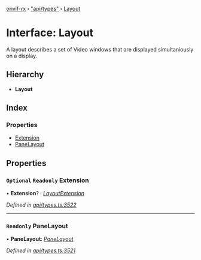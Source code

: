 [onvif-rx](../README.md) › ["api/types"](../modules/_api_types_.md) › [Layout](_api_types_.layout.md)

# Interface: Layout

A layout describes a set of Video windows that are displayed simultaniously on a display.

## Hierarchy

* **Layout**

## Index

### Properties

* [Extension](_api_types_.layout.md#optional-readonly-extension)
* [PaneLayout](_api_types_.layout.md#readonly-panelayout)

## Properties

### `Optional` `Readonly` Extension

• **Extension**? : *[LayoutExtension](_api_types_.layoutextension.md)*

*Defined in [api/types.ts:3522](https://github.com/patrickmichalina/onvif-rx/blob/3e9b152/src/api/types.ts#L3522)*

___

### `Readonly` PaneLayout

• **PaneLayout**: *[PaneLayout](_api_types_.panelayout.md)*

*Defined in [api/types.ts:3521](https://github.com/patrickmichalina/onvif-rx/blob/3e9b152/src/api/types.ts#L3521)*
